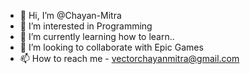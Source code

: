 - 👋 Hi, I’m @Chayan-Mitra
- 👀 I’m interested in Programming
- 🌱 I’m currently learning how to learn..
- 💞️ I’m looking to collaborate with Epic Games
- 📫 How to reach me - vectorchayanmitra@gmail.com

<!---
Chayan-Mitra/Chayan-Mitra is a ✨ special ✨ repository because its `README.md` (this file) appears on your GitHub profile.
You can click the Preview link to take a look at your changes.
--->
